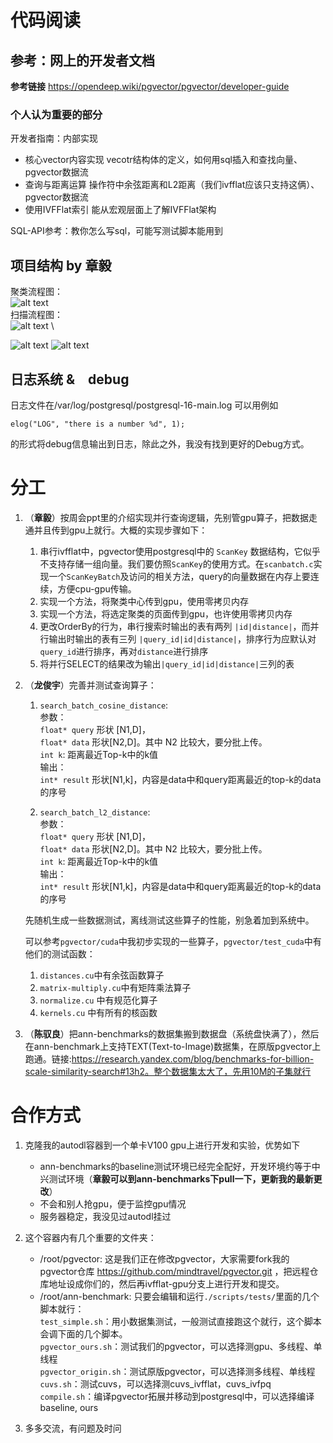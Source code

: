 # 代码阅读

## 参考：网上的开发者文档
**参考链接** https://opendeep.wiki/pgvector/pgvector/developer-guide

### 个人认为重要的部分
开发者指南：内部实现
- 核心vector内容实现
    vecotr结构体的定义，如何用sql插入和查找向量、pgvector数据流
- 查询与距离运算
    操作符中余弦距离和L2距离（我们ivfflat应该只支持这俩）、pgvector数据流
- 使用IVFFlat索引
    能从宏观层面上了解IVFFlat架构

SQL-API参考：教你怎么写sql，可能写测试脚本能用到

## 项目结构 by 章毅
聚类流程图：\
![alt text](c98362bfbc0bcb55f906af5e9d4fcaf4.png) \
扫描流程图：\
![alt text](113d886868eaac92cc423faac225bf69.png) \

![alt text](aa9164e4b9c215d6532c0faa319606d8.png)
![alt text](9a9212528de612ea61595d921648fdf9.png)

## 日志系统 &　debug
日志文件在/var/log/postgresql/postgresql-16-main.log 
可以用例如
```
elog("LOG", "there is a number %d", 1);
```
的形式将debug信息输出到日志，除此之外，我没有找到更好的Debug方式。

# 分工
1. （**章毅**）按周会ppt里的介绍实现并行查询逻辑，先别管gpu算子，把数据走通并且传到gpu上就行。大概的实现步骤如下：

    1. 串行ivfflat中，pgvector使用postgresql中的 ```ScanKey``` 数据结构，它似乎不支持存储一组向量。我们要仿照```ScanKey```的使用方式。在```scanbatch.c```实现一个```ScanKeyBatch```及访问的相关方法，query的向量数据在内存上要连续，方便cpu-gpu传输。
    2. 实现一个方法，将聚类中心传到gpu，使用零拷贝内存
    2. 实现一个方法，将选定聚类的页面传到gpu，也许使用零拷贝内存
    4. 更改OrderBy的行为，串行搜索时输出的表有两列 ```|id|distance|```，而并行输出时输出的表有三列 ```|query_id|id|distance|```，排序行为应默认对```query_id```进行排序，再对```distance```进行排序
    5. 将并行SELECT的结果改为输出```|query_id|id|distance|```三列的表


2. （**龙俊宇**）完善并测试查询算子：
    1. ```search_batch_cosine_distance```: \
        参数：\
        ```float* query``` 形状 [N1,D]，\
        ```float* data``` 形状[N2,D]。其中 N2 比较大，要分批上传。\
        ```int k```: 距离最近Top-k中的k值 \
        输出：\
        ```int* result``` 形状[N1,k]，内容是data中和query距离最近的top-k的data的序号

    2. ```search_batch_l2_distance```: \
        参数：\
        ```float* query``` 形状 [N1,D]，\
        ```float* data``` 形状[N2,D]。其中 N2 比较大，要分批上传。\
        ```int k```: 距离最近Top-k中的k值 \
        输出：\
        ```int* result``` 形状[N1,k]，内容是data中和query距离最近的top-k的data的序号
    
    先随机生成一些数据测试，离线测试这些算子的性能，别急着加到系统中。

    可以参考```pgvector/cuda```中我初步实现的一些算子，```pgvector/test_cuda```中有他们的测试函数：
    1. ```distances.cu```中有余弦函数算子
    2. ```matrix-multiply.cu```中有矩阵乘法算子
    3. ```normalize.cu``` 中有规范化算子
    4. ```kernels.cu``` 中有所有的核函数

3. （**陈驭良**）把ann-benchmarks的数据集搬到数据盘（系统盘快满了），然后在ann-benchmark上支持TEXT(Text-to-Image)数据集，在原版pgvector上跑通。链接:https://research.yandex.com/blog/benchmarks-for-billion-scale-similarity-search#13h2。整个数据集太大了，先用10M的子集就行

# 合作方式

1. 克隆我的autodl容器到一个单卡V100 gpu上进行开发和实验，优势如下
    - ann-benchmarks的baseline测试环境已经完全配好，开发环境约等于中兴测试环境（**章毅可以到ann-benchmarks下pull一下，更新我的最新更改**）
    - 不会和别人抢gpu，便于监控gpu情况
    - 服务器稳定，我没见过autodl挂过

2. 这个容器内有几个重要的文件夹：
    - /root/pgvector: 这是我们正在修改pgvector，大家需要fork我的pgvector仓库 https://github.com/mindtravel/pgvector.git ，把远程仓库地址设成你们的，然后再ivfflat-gpu分支上进行开发和提交。
    - /root/ann-benchmark: 只要会编辑和运行```./scripts/tests/```里面的几个脚本就行：\
        ```test_simple.sh```：用小数据集测试，一般测试直接跑这个就行，这个脚本会调下面的几个脚本。\
        ```pgvector_ours.sh```：测试我们的pgvector，可以选择测gpu、多线程、单线程\
        ```pgvector_origin.sh```：测试原版pgvector，可以选择测多线程、单线程\
        ```cuvs.sh```：测试cuvs，可以选择测cuvs_ivfflat，cuvs_ivfpq\
        ```compile.sh```：编译pgvector拓展并移动到postgresql中，可以选择编译baseline, ours

3. 多多交流，有问题及时问

